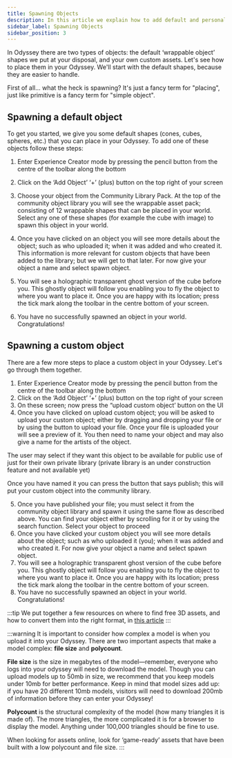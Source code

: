 ```yaml
---
title: Spawning Objects
description: In this article we explain how to add default and personal assets to your Odyssey.
sidebar_label: Spawning Objects
sidebar_position: 3
---
```


In Odyssey there are two types of objects: the default ‘wrappable object’ shapes we put at your disposal, and your own custom assets. Let's see how to place them in your Odyssey. We'll start with the default shapes, because they are easier to handle.

First of all... what the heck is spawning? It's just a fancy term for "placing", just like primitive is a fancy term for "simple object".

## Spawning a default object

To get you started, we give you some default shapes (cones, cubes, spheres, etc.) that you can place in your Odyssey. To add one of these objects follow these steps:

1. Enter Experience Creator mode by pressing the pencil button from the centre of the toolbar along the bottom

2. Click on the ‘Add Object’ ‘+’ (plus) button on the top right of your screen

3. Choose your object from the Community Library Pack. At the top of the community object library you will see the wrappable asset pack; consisting of 12 wrappable shapes that can be placed in your world. Select any one of these shapes (for example the cube with image) to spawn this object in your world. 

4. Once you have clicked on an object you will see more details about the object; such as who uploaded it; when it was added and who created it. This information is more relevant for custom objects that have been added to the library; but we will get to that later. For now give your object a name and select spawn object.

5. You will see a holographic transparent ghost version of the cube before you. This ghostly object will follow you enabling you to fly the object to where you want to place it. Once you are happy with its location; press the tick mark along the toolbar in the centre bottom of your screen. 

6. You have no successfully spawned an object in your world. Congratulations!


## Spawning a custom object

There are a few more steps to place a custom object in your Odyssey. Let's go through them together.

1. Enter Experience Creator mode by pressing the pencil button from the centre of the toolbar along the bottom
2. Click on the ‘Add Object’ ‘+’ (plus) button on the top right of your screen
3. On these screen; now press the “upload custom object’ button on the UI
4. Once you have clicked on upload custom object; you will be asked to upload your custom object; either by dragging and dropping your file or by using the button to upload your file. Once your file is uploaded your will see a preview of it. You then need to name your object and may also give a name for the artists of the object. 

The user may select if they want this object to be available for public use of just for their own private library (private library is an under construction feature and not available yet)

Once you have named it you can press the button that says publish; this will put your custom object into the community library. 

5. Once you have published your file; you must select it from the community object library and spawn it using the same flow as described above. You can find your object either by scrolling for it or by using the search function. Select your object to proceed
6. Once you have clicked your custom object you will see more details about the object; such as who uploaded it (you); when it was added and who created it. For now give your object a name and select spawn object. 
7. You will see a holographic transparent ghost version of the cube before you. This ghostly object will follow you enabling you to fly the object to where you want to place it. Once you are happy with its location; press the tick mark along the toolbar in the centre bottom of your screen. 
8. You have no successfully spawned an object in your world. Congratulations! 

:::tip
We put together a few resources on where to find free 3D assets, and how to convert them into the right format, in [this article](https://discover.odyssey.org/blog/quick-guide-to-3d-assets-for-your-odyssey/)
:::

:::warning
It is important to consider how complex a model is when you upload it into your Odyssey. There are two important aspects that make a model complex: **file size** and **polycount**.

**File size** is the size in megabytes of the model—remember, everyone who logs into your odyssey will need to download the model. Though you can upload models up to 50mb in size, we recommend that you keep models under 10mb for better performance. Keep in mind that model sizes add up: if you have 20 different 10mb models, visitors will need to download 200mb of information before they can enter your Odyssey!

**Polycount** is the structural complexity of the model (how many triangles it is made of). The more triangles, the more complicated it is for a browser to display the model. Anything under 100,000 triangles should be fine to use.

When looking for assets online, look for ‘game-ready’ assets that have been built with a low polycount and file size.
:::